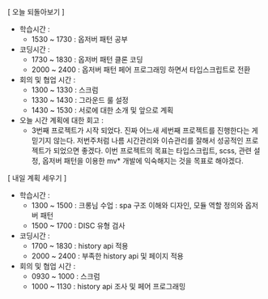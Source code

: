 [ 오늘 되돌아보기 ]

- 학습시간 : 
  - 1530 ~ 1730 : 옵저버 패턴 공부
- 코딩시간 : 
  - 1730 ~ 1830 : 옵저버 패턴 클론 코딩
  - 2000 ~ 2400 : 옵저버 패턴 페어 프로그래밍 하면서 타입스크립트로 전환
- 회의 및 협업 시간 : 
  - 1300 ~ 1330 : 스크럼
  - 1330 ~ 1430 : 그라운드 룰 설정
  - 1430 ~ 1530 : 서로에 대한 소개 및 앞으로 계획
- 오늘 시간 계획에 대한 회고 : 
  - 3번째 프로젝트가 시작 되었다. 진짜 어느새 세번째 프로젝트를 진행한다는 게 믿기지 않는다. 저번주처럼 나름 시간관리와 이슈관리를 잘해서 성공적인 프로젝트가 되었으면 좋겠다. 이번 프로젝트의 목표는 타입스크립트, scss, 관련 설정, 옵저버 패턴을 이용한 mv* 개발에 익숙해지는 것을 목표로 해야겠다.

[ 내일 계획 세우기 ]

- 학습시간 : 
  - 1300 ~ 1500 : 크롱님 수업 : spa 구조 이해와 디자인, 모듈 역할 정의와 옵저버 패턴
  - 1500 ~ 1700 : DISC 유형 검사
- 코딩시간 : 
  - 1700 ~ 1830 : history api 적용
  - 2000 ~ 2400 : 부족한 history api 및 페이지 적용
- 회의 및 협업 시간 : 
  - 0930 ~ 1000 : 스크럼
  - 1000 ~ 1130 : history api 조사 및 페어 프로그래밍